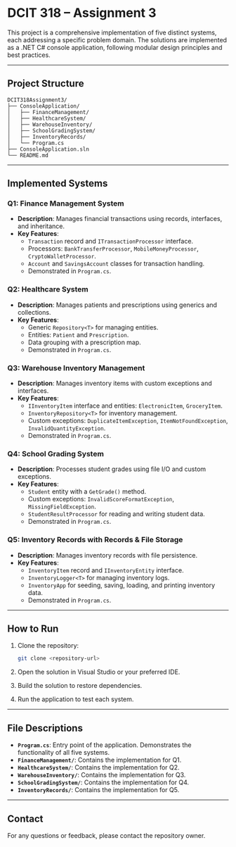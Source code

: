 # DCIT 318 – Assignment 3

This project is a comprehensive implementation of five distinct systems, each addressing a specific problem domain. The solutions are implemented as a .NET C# console application, following modular design principles and best practices.

---

## **Project Structure**

```
DCIT318Assignment3/
├── ConsoleApplication/
│   ├── FinanceManagement/
│   ├── HealthcareSystem/
│   ├── WarehouseInventory/
│   ├── SchoolGradingSystem/
│   ├── InventoryRecords/
│   └── Program.cs
├── ConsoleApplication.sln
└── README.md
```

---

## **Implemented Systems**

### **Q1: Finance Management System**
- **Description**: Manages financial transactions using records, interfaces, and inheritance.
- **Key Features**:
  - `Transaction` record and `ITransactionProcessor` interface.
  - Processors: `BankTransferProcessor`, `MobileMoneyProcessor`, `CryptoWalletProcessor`.
  - `Account` and `SavingsAccount` classes for transaction handling.
  - Demonstrated in `Program.cs`.

### **Q2: Healthcare System**
- **Description**: Manages patients and prescriptions using generics and collections.
- **Key Features**:
  - Generic `Repository<T>` for managing entities.
  - Entities: `Patient` and `Prescription`.
  - Data grouping with a prescription map.
  - Demonstrated in `Program.cs`.

### **Q3: Warehouse Inventory Management**
- **Description**: Manages inventory items with custom exceptions and interfaces.
- **Key Features**:
  - `IInventoryItem` interface and entities: `ElectronicItem`, `GroceryItem`.
  - `InventoryRepository<T>` for inventory management.
  - Custom exceptions: `DuplicateItemException`, `ItemNotFoundException`, `InvalidQuantityException`.
  - Demonstrated in `Program.cs`.

### **Q4: School Grading System**
- **Description**: Processes student grades using file I/O and custom exceptions.
- **Key Features**:
  - `Student` entity with a `GetGrade()` method.
  - Custom exceptions: `InvalidScoreFormatException`, `MissingFieldException`.
  - `StudentResultProcessor` for reading and writing student data.
  - Demonstrated in `Program.cs`.

### **Q5: Inventory Records with Records & File Storage**
- **Description**: Manages inventory records with file persistence.
- **Key Features**:
  - `InventoryItem` record and `IInventoryEntity` interface.
  - `InventoryLogger<T>` for managing inventory logs.
  - `InventoryApp` for seeding, saving, loading, and printing inventory data.
  - Demonstrated in `Program.cs`.

---

## **How to Run**

1. Clone the repository:
   ```bash
   git clone <repository-url>
   ```

2. Open the solution in Visual Studio or your preferred IDE.

3. Build the solution to restore dependencies.

4. Run the application to test each system.

---

## **File Descriptions**

- **`Program.cs`**: Entry point of the application. Demonstrates the functionality of all five systems.
- **`FinanceManagement/`**: Contains the implementation for Q1.
- **`HealthcareSystem/`**: Contains the implementation for Q2.
- **`WarehouseInventory/`**: Contains the implementation for Q3.
- **`SchoolGradingSystem/`**: Contains the implementation for Q4.
- **`InventoryRecords/`**: Contains the implementation for Q5.

---

## **Contact**
For any questions or feedback, please contact the repository owner.
